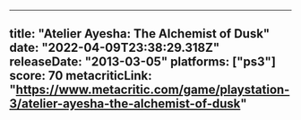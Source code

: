 
---
title: "Atelier Ayesha: The Alchemist of Dusk"
date: "2022-04-09T23:38:29.318Z"
releaseDate: "2013-03-05"
platforms: ["ps3"]
score: 70
metacriticLink: "https://www.metacritic.com/game/playstation-3/atelier-ayesha-the-alchemist-of-dusk"
---
